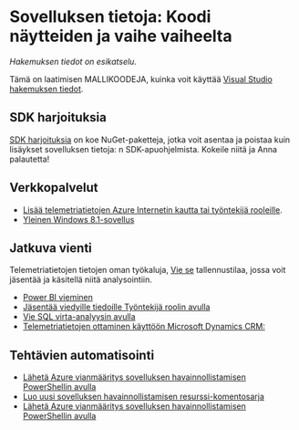 <properties 
    pageTitle="Sovelluksen tietoja: Koodi näytteiden ja vaihe vaiheelta" 
    description="Voit mukauttaa oman sovellusten objektit." 
    services="application-insights" 
    documentationCenter="windows"
    authors="alancameronwills" 
    manager="douge"/>

<tags 
    ms.service="application-insights" 
    ms.workload="tbd" 
    ms.tgt_pltfrm="ibiza" 
    ms.devlang="na" 
    ms.topic="article" 
    ms.date="01/05/2016" 
    ms.author="awills"/>

#  <a name="application-insights-code-samples-and-walkthroughs"></a>Sovelluksen tietoja: Koodi näytteiden ja vaihe vaiheelta

*Hakemuksen tiedot on esikatselu.*

Tämä on laatimisen MALLIKOODEJA, kuinka voit käyttää [Visual Studio hakemuksen tiedot](app-insights-overview.md).

## <a name="sdk-labs"></a>SDK harjoituksia

[SDK harjoituksia](https://www.myget.org/gallery/applicationinsights-sdk-labs) on koe NuGet-paketteja, jotka voit asentaa ja poistaa kuin lisäykset sovelluksen tietoja: n SDK-apuohjelmista. Kokeile niitä ja Anna palautetta!

## <a name="web-services"></a>Verkkopalvelut

* [Lisää telemetriatietojen Azure Internetin kautta tai työntekijä rooleille](https://github.com/Microsoft/ApplicationInsights-Home/tree/master/Samples/AzureEmailService).
* [Yleinen Windows 8.1-sovellus](https://github.com/Microsoft/ApplicationInsights-Home/tree/master/Samples/Windows%208.1%20Universal/)

## <a name="continuous-export"></a>Jatkuva vienti

Telemetriatietojen tietojen oman työkaluja, [Vie se](app-insights-export-telemetry.md) tallennustilaa, jossa voit jäsentää ja käsitellä niitä analysointiin.

* [Power BI vieminen](app-insights-export-power-bi.md) 
* [Jäsentää viedyille tiedoille Työntekijä roolin avulla](app-insights-code-sample-export-telemetry-sql-database.md)
* [Vie SQL virta-analyysin avulla](app-insights-code-sample-export-sql-stream-analytics.md)
* [Telemetriatietojen ottaminen käyttöön Microsoft Dynamics CRM:](app-insights-sample-mscrm.md)


## <a name="automate-tasks"></a>Tehtävien automatisointi

* [Lähetä Azure vianmääritys sovelluksen havainnollistamisen PowerShellin avulla](app-insights-powershell.md)
* [Luo uusi sovelluksen havainnollistamisen resurssi-komentosarja](app-insights-powershell-script-create-resource.md)
* [Lähetä Azure vianmääritys sovelluksen havainnollistamisen PowerShellin avulla](app-insights-powershell-azure-diagnostics.md)








 
